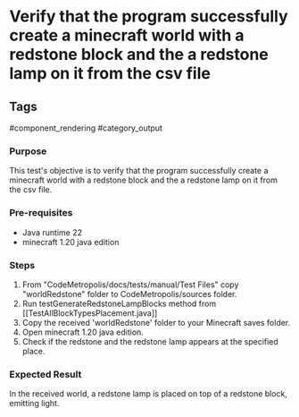 # Verify that the program successfully create a minecraft world with a redstone block and the a redstone lamp on it from the csv file

## Tags
#component_rendering #category_output

### Purpose
This test's objective is to verify that the program successfully create a minecraft world with a redstone block and the a redstone lamp on it from the csv file.

### Pre-requisites
- Java runtime 22
- minecraft 1.20 java edition


### Steps
1. From "CodeMetropolis/docs/tests/manual/Test Files" copy "worldRedstone" folder to CodeMetropolis/sources folder.
2. Run testGenerateRedstoneLampBlocks method from [[TestAllBlockTypesPlacement.java]]
3. Copy the received 'worldRedstone' folder to your Minecraft saves folder.
4. Open minecraft 1.20 java edition.
5. Check if the redstone and the redstone lamp appears at the specified place.

### Expected Result
In the received world, a redstone lamp is placed on top of a redstone block, emitting light.